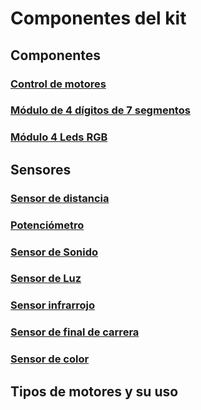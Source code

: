# Componentes del kit

## Componentes

### [Control de motores](../Fichas/ControlMotores.md)

### [Módulo de 4 dígitos de 7 segmentos](./7Segmentos.md)

### [Módulo 4 Leds RGB](../Fichas/4LedsRGB.md)

## Sensores

### [Sensor de distancia](./SensoreDistancia.md)

### [Potenciómetro](../Fichas/Potenciometro.md)

### [Sensor de Sonido](../Fichas/SensorSonido.md)

### [Sensor de Luz](../Fichas/SensorLuz.md)

### [Sensor infrarrojo](../Fichas/SensorInfrarrojo.md)

### [Sensor de final de carrera](../Ficha/Microinterruptor.md)

### [Sensor de color](../SensorColor.md)

## Tipos de motores y su uso
